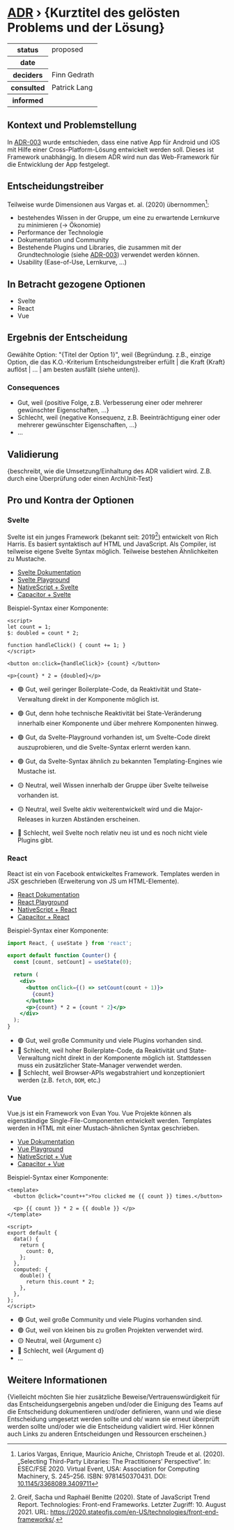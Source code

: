 # [ADR](./README.md) › {Kurztitel des gelösten Problems und der Lösung}

<table>
<tr>
<th>status</th>
<td>proposed</td><!-- {proposed / rejected / accepted / deprecated / … / superseded by ADR-0005 <0005-example.md>} -->
</tr>
<tr>
<th>date</th>
<td></td><!-- YYYY-MM-DD, when the decision was last updated -->
</tr>
<tr>
<th>deciders</th>
<td>Finn Gedrath</td><!-- list everyone involved in the decision -->
</tr>
<tr>
<th>consulted</th>
<td>Patrick Lang</td><!-- list everyone whose opinions are sought (typically subject-matter experts); and with whom there is a two-way communication -->
</tr>
<tr>
<th>informed</th>
<td></td><!-- list everyone who is kept up-to-date on progress; and with whom there is a one-way communication -->
</tr>
</table>


## Kontext und Problemstellung

In [ADR-003](./003-mobile-app-ground-technology.md) wurde entschieden, dass eine native App für Android und iOS mit Hilfe einer Cross-Platform-Lösung entwickelt werden soll. Dieses ist Framework unabhängig. In diesem ADR wird nun das Web-Framework für die Entwicklung der App festgelegt.

<!-- Dies ist ein optionales Element. Sie können es gerne entfernen. -->
## Entscheidungstreiber

Teilweise wurde Dimensionen aus Vargas et. al. (2020) übernommen[^vargas-2020]:

* bestehendes Wissen in der Gruppe, um eine zu erwartende Lernkurve zu minimieren (&rarr; Ökonomie)
* Performance der Technologie
* Dokumentation und Community
* Bestehende Plugins und Libraries, die zusammen mit der Grundtechnologie (siehe [ADR-003](./003-mobile-app-ground-technology.md)) verwendet werden können.
* Usability (Ease-of-Use, Lernkurve, ...)


## In Betracht gezogene Optionen

* Svelte
* React
* Vue

## Ergebnis der Entscheidung

Gewählte Option: "{Titel der Option 1}", weil
{Begründung. z.B., einzige Option, die das K.O.-Kriterium Entscheidungstreiber erfüllt | die Kraft {Kraft} auflöst | ... | am besten ausfällt (siehe unten)}.

<!-- Dies ist ein optionales Element. Sie können es gerne entfernen. -->
### Consequences

* Gut, weil {positive Folge, z.B. Verbesserung einer oder mehrerer gewünschter Eigenschaften, ...}
* Schlecht, weil {negative Konsequenz, z.B. Beeinträchtigung einer oder mehrerer gewünschter Eigenschaften, ...}
* ... <!-- Anzahl der Konsequenzen kann variieren -->

<!-- Dies ist ein optionales Element. Fühlen Sie sich frei, es zu entfernen. -->
## Validierung

{beschreibt, wie die Umsetzung/Einhaltung des ADR validiert wird. Z.B. durch eine Überprüfung oder einen ArchUnit-Test}

<!-- Dies ist ein optionales Element. Sie können es gerne entfernen. -->
## Pro und Kontra der Optionen

### Svelte

Svelte ist ein junges Framework (bekannt seit: 2019[^js-state-2019]) entwickelt von Rich Harris. Es basiert syntaktisch auf HTML und JavaScript. Als Compiler, ist teilweise eigene Svelte Syntax möglich. Teilweise bestehen Ähnlichkeiten zu Mustache.

- [Svelte Dokumentation](https://svelte.dev/docs)
- [Svelte Playground](https://svelte.dev/repl/)
- [NativeScript + Svelte](https://docs.nativescript.org/tutorial/svelte.html)
- [Capacitor + Svelte](https://capacitorjs.com/solution/svelte) 

Beispiel-Syntax einer Komponente:

```svelte
<script>
let count = 1;
$: doubled = count * 2;

function handleClick() { count += 1; }
</script>

<button on:click={handleClick}> {count} </button>

<p>{count} * 2 = {doubled}</p>
```

* 🟢 Gut, weil geringer Boilerplate-Code, da Reaktivität und State-Verwaltung direkt in der Komponente möglich ist.
* 🟢 Gut, denn hohe technische Reaktivität bei State-Veränderung innerhalb einer Komponente und über mehrere Komponenten hinweg.

* 🟢 Gut, da Svelte-Playground vorhanden ist, um Svelte-Code direkt auszuprobieren, und die Svelte-Syntax erlernt werden kann.
* 🟢 Gut, da Svelte-Syntax ähnlich zu bekannten Templating-Engines wie Mustache ist.
* 🟡 Neutral, weil Wissen innerhalb der Gruppe über Svelte teilweise vorhanden ist.

* 🟡 Neutral, weil Svelte aktiv weiterentwickelt wird und die Major-Releases in kurzen Abständen erscheinen.
* 🔴 Schlecht, weil Svelte noch relativ neu ist und es noch nicht viele Plugins gibt.

### React

React ist ein von Facebook entwickeltes Framework. Templates werden in JSX geschrieben (Erweiterung von JS um HTML-Elemente).

- [React Dokumentation](https://reactjs.org/docs/getting-started.html)
- [React Playground](https://codesandbox.io/s/new)
- [NativeScript + React](https://docs.nativescript.org/tutorial/react.html)
- [Capacitor + React](https://capacitorjs.com/solution/react) 

Beispiel-Syntax einer Komponente:

```jsx
import React, { useState } from 'react';

export default function Counter() {
  const [count, setCount] = useState(0);

  return (
    <div>
      <button onClick={() => setCount(count + 1)}>
        {count}
      </button>
      <p>{count} * 2 = {count * 2}</p>
    </div>
  );
}

```

* 🟢 Gut, weil große Community und viele Plugins vorhanden sind.
* 🔴 Schlecht, weil hoher Boilerplate-Code, da Reaktivität und State-Verwaltung nicht direkt in der Komponente möglich ist. Stattdessen muss ein zusätzlicher State-Manager verwendet werden.
* 🔴 Schlecht, weil Browser-APIs wegabstrahiert und konzeptioniert werden (z.B. `fetch`, `DOM`, etc.)

### Vue

Vue.js ist ein Framework von Evan You. Vue Projekte können als eigenständige Single-File-Componenten entwickelt werden. Templates werden in HTML mit einer Mustach-ähnlichen Syntax geschrieben.

- [Vue Dokumentation](https://vuejs.org/v2/guide/)
- [Vue Playground](https://play.vuejs.org/)
- [NativeScript + Vue](https://docs.nativescript.org/tutorial/vue.html)
- [Capacitor + Vue](https://capacitorjs.com/solution/vue)

Beispiel-Syntax einer Komponente:

```vue
<template>
  <button @click="count++">You clicked me {{ count }} times.</button>

  <p> {{ count }} * 2 = {{ double }} </p>
</template>

<script>
export default {
  data() {
    return {
      count: 0,
    };
  },
  computed: {
    double() {
      return this.count * 2;
    },
  },
};
</script>
```


* 🟢 Gut, weil große Community und viele Plugins vorhanden sind.
* 🟢 Gut, weil von kleinen bis zu großen Projekten verwendet wird.
* 🟡 Neutral, weil {Argument c}
* 🔴 Schlecht, weil {Argument d}
* ...

<!-- Dies ist ein optionales Element. Sie können es gerne entfernen. -->
## Weitere Informationen

{Vielleicht möchten Sie hier zusätzliche Beweise/Vertrauenswürdigkeit für das Entscheidungsergebnis angeben und/oder die Einigung des Teams auf die Entscheidung dokumentieren und/oder definieren, wann und wie diese Entscheidung umgesetzt werden sollte und ob/ wann sie erneut überprüft werden sollte und/oder wie die Entscheidung validiert wird. Hier können auch Links zu anderen Entscheidungen und Ressourcen erscheinen.}


[^vargas-2020]: Larios Vargas, Enrique, Maurício Aniche, Christoph Treude et al. (2020). „Selecting Third-Party Libraries: The Practitioners’ Perspective“. In: ESEC/FSE 2020. Virtual Event, USA: Association for Computing Machinery, S. 245–256. ISBN: 9781450370431. DOI: [10.1145/3368089.3409711](https://doi.org/10.1145/3368089.3409711)

[^js-state-2019]: Greif, Sacha und Raphaël Benitte (2020). State of JavaScript Trend Report. Technologies: Front-end Frameworks. Letzter Zugriff: 10. August 2021. URL: <https://2020.stateofjs.com/en-US/technologies/front-end-frameworks/>.